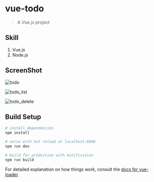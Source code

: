 # vue-todo

> A Vue.js project

Skill
-----
1. Vue.js
2. Node.js

ScreenShot
---------
![todo](https://user-images.githubusercontent.com/32770277/53857794-ef528200-401a-11e9-84c4-f2c9026cd5b6.PNG)

![todo_list](https://user-images.githubusercontent.com/32770277/53857788-ebbefb00-401a-11e9-9e84-2e7687c4e768.PNG)

![todo_delete](https://user-images.githubusercontent.com/32770277/53857791-ee215500-401a-11e9-8e13-8ffb766f3bab.PNG)

## Build Setup

``` bash
# install dependencies
npm install

# serve with hot reload at localhost:8080
npm run dev

# build for production with minification
npm run build
```

For detailed explanation on how things work, consult the [docs for vue-loader](http://vuejs.github.io/vue-loader).
